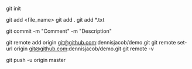 git init

git add <file_name>
git add .
git add *.txt

git commit -m "Comment"  -m "Description"

git remote add      origin git@github.com:dennisjacob/demo.git
git remote set-url  origin git@github.com:dennisjacob/demo.git
git remote -v

git push -u origin master